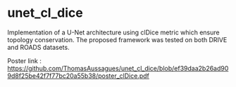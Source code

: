 # unet_cl_dice
Implementation of a U-Net architecture using clDice metric which ensure topology conservation. The proposed framework was tested on both DRIVE and ROADS datasets. 

Poster link : https://github.com/ThomasAussagues/unet_cl_dice/blob/ef39daa2b26ad909d8f25be42f7f77bc20a55b38/poster_clDice.pdf
